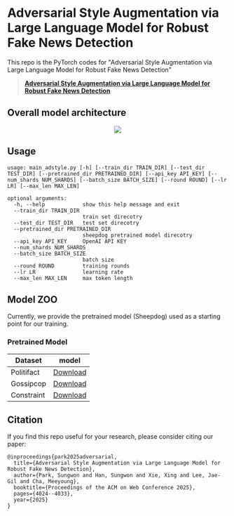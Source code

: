 # Adversarial Style Augmentation via Large Language Model for Robust Fake News Detection #
This repo is the PyTorch codes for "Adversarial Style Augmentation via Large Language Model for Robust Fake News Detection"
> [**Adversarial Style Augmentation via Large Language Model for Robust Fake News Detection**](https://arxiv.org/pdf/2406.11260)
> >


## Overall model architecture ##
<center><img src="./figure/model_arch.PNG"> </center>

## Usage ##
```
usage: main_adstyle.py [-h] [--train_dir TRAIN_DIR] [--test_dir TEST_DIR] [--pretrained_dir PRETRAINED_DIR] [--api_key API_KEY] [--num_shards NUM_SHARDS] [--batch_size BATCH_SIZE] [--round ROUND] [--lr LR] [--max_len MAX_LEN]

optional arguments:
  -h, --help            show this help message and exit
  --train_dir TRAIN_DIR
                        train set direcotry
  --test_dir TEST_DIR   test set direcotry
  --pretrained_dir PRETRAINED_DIR
                        sheepdog pretrained model direcotry
  --api_key API_KEY     OpenAI API KEY
  --num_shards NUM_SHARDS
  --batch_size BATCH_SIZE
                        batch size
  --round ROUND         training rounds
  --lr LR               learning rate
  --max_len MAX_LEN     max token length
```


## Model ZOO ##
Currently, we provide the pretrained model (Sheepdog) used as a starting point for our training.

### Pretrained Model ###
| Dataset           | model | 
|-------------------|---------------|
|Politifact         | [Download]()  |
|Gossipcop          | [Download]()  |
|Constraint         | [Download]()  |



## Citation

If you find this repo useful for your research, please consider citing our paper:

```
@inproceedings{park2025adversarial,
  title={Adversarial Style Augmentation via Large Language Model for Robust Fake News Detection},
  author={Park, Sungwon and Han, Sungwon and Xie, Xing and Lee, Jae-Gil and Cha, Meeyoung},
  booktitle={Proceedings of the ACM on Web Conference 2025},
  pages={4024--4033},
  year={2025}
}
```
